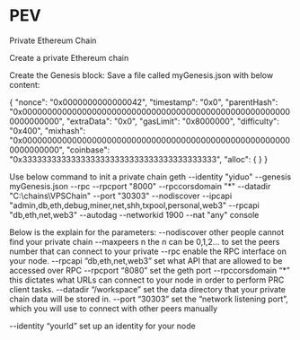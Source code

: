 # PEV
Private Ethereum Chain

Create a private Ethereum chain

Create the Genesis block:
	Save a file called myGenesis.json with below content:
		
{
    "nonce": "0x0000000000000042",
    "timestamp": "0x0",
    "parentHash": "0x0000000000000000000000000000000000000000000000000000000000000000",
    "extraData": "0x0",
    "gasLimit": "0x8000000",
    "difficulty": "0x400",
    "mixhash": "0x0000000000000000000000000000000000000000000000000000000000000000",
    "coinbase": "0x3333333333333333333333333333333333333333",
    "alloc": {
    }
}


Use below command to init a private chain
geth --identity "yiduo" --genesis myGenesis.json --rpc --rpcport "8000" --rpccorsdomain "*" --datadir "C:\chains\VPSChain" --port "30303" --nodiscover --ipcapi "admin,db,eth,debug,miner,net,shh,txpool,personal,web3" --rpcapi "db,eth,net,web3" --autodag --networkid 1900 --nat "any" console

Below is the explain for the parameters:
--nodiscover other people cannot find your private chain 
--maxpeers n  the n can be 0,1,2… to set the peers number that can connect to your private
--rpc enable the RPC interface on your node.
--rpcapi “db,eth,net,web3”  set what API that are allowed to be accessed over RPC
--rpcport  “8080” set the geth port
--rpccorsdomain “*” this dictates what URLs can connect to your node in order to perform PRC client tasks.
--datadir “/workspace”  set the data directory that your private chain data will be stored in.
--port “30303”  set the “network listening port”, which you will use to connect with other peers manually

--identity  “yourId” set up an identity for your node
